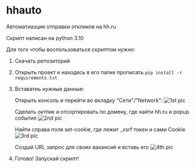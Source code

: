 # hhauto
Автоматиазция отправки откликов на hh.ru

Скрипт написан на python 3.10

Для того чтобы воспользоваться скриптом нужно:
  1) Скачать репозиторий
  2) Открыть проект и находясь в его папке прописать 
  ```pip install -r requirements.txt```
  3) Вставатиь нужные данные:
  
     Открыть консоль и перейти во вкладку "Сети"/"Network":
    ![1st pic](pics/1.jpg)
    
     Сделать октлик и отсортировать по домену, где найти hh.ru и popup событие
    ![2nd pic](pics/22.jpg)
    
     Найти справа поля set-cookie, где лежит _xsrf токен и сами Cookie
    ![3rd pic](pics/33.jpg)
    
     Создай URL запрос для своих вакансий и вставь его
    ![4th pic](pics/5.jpg)
  4) Готово! Запускай скрипт!
